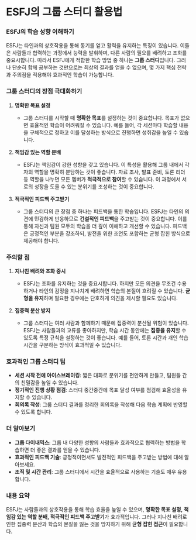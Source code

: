 # ESFJ의 그룹 스터디 활용법

### ESFJ의 학습 성향 이해하기
ESFJ는 타인과의 상호작용을 통해 동기를 얻고 활력을 유지하는 특징이 있습니다. 이들은 사람들과 협력하는 과정에서 능력을 발휘하며, 다른 사람의 필요를 배려하고 조화를 중요시합니다. 따라서 ESFJ에게 적합한 학습 방법 중 하나는 **그룹 스터디**입니다. 그러나 단순히 함께 공부하는 것만으로는 최상의 결과를 얻을 수 없으며, 몇 가지 핵심 전략과 주의점을 적용해야 효과적인 학습이 가능합니다.

### 그룹 스터디의 장점 극대화하기
1. **명확한 목표 설정**
   - 그룹 스터디를 시작할 때 **명확한 목표**를 설정하는 것이 중요합니다. 목표가 없으면 효율적인 학습이 어려워질 수 있습니다. 예를 들어, 각 세션마다 학습할 내용을 구체적으로 정하고 이를 달성하는 방식으로 진행하면 성취감을 높일 수 있습니다.

2. **책임감 있는 역할 분배**
   - ESFJ는 책임감이 강한 성향을 갖고 있습니다. 이 특성을 활용해 그룹 내에서 각자의 역할을 명확히 분담하는 것이 좋습니다. 자료 조사, 발표 준비, 토론 리더 등 역할을 나누면 모든 멤버가 **적극적으로 참여**할 수 있습니다. 이 과정에서 서로의 성장을 도울 수 있는 분위기를 조성하는 것이 중요합니다.

3. **적극적인 피드백 주고받기**
   - 그룹 스터디의 큰 장점 중 하나는 피드백을 통한 학습입니다. ESFJ는 타인의 의견에 민감하게 반응하므로 **건설적인 피드백**을 주고받는 것이 중요합니다. 이를 통해 자신과 팀원 모두의 학습을 더 깊이 이해하고 개선할 수 있습니다. 피드백은 긍정적인 부분을 강조하되, 발전을 위한 조언도 포함하는 균형 잡힌 방식으로 제공해야 합니다.

### 주의할 점
1. **지나친 배려와 조화 중시**
   - ESFJ는 조화를 유지하는 것을 중요시합니다. 하지만 모든 의견을 무조건 수용하거나 타인의 감정을 지나치게 배려하면 학습의 본질이 흐려질 수 있습니다. **균형을 유지**하며 필요한 경우에는 단호하게 의견을 제시할 필요도 있습니다.

2. **집중력 분산 방지**
   - 그룹 스터디는 여러 사람과 함께하기 때문에 집중력이 분산될 위험이 있습니다. ESFJ는 사람들과의 교류를 좋아하지만, 학습 시간 동안에는 **집중을 유지**할 수 있도록 특정 규칙을 설정하는 것이 좋습니다. 예를 들어, 토론 시간과 개인 학습 시간을 구분하는 방식이 효과적일 수 있습니다.

### 효과적인 그룹 스터디 팁
- **세션 시작 전에 아이스브레이킹**: 짧은 대화로 분위기를 편안하게 만들고, 팀원들 간의 친밀감을 높일 수 있습니다.
- **정기적인 진행 상황 점검**: 스터디 중간중간에 목표 달성 여부를 점검해 효율성을 유지할 수 있습니다.
- **회의록 작성**: 그룹 스터디 결과를 정리한 회의록을 작성해 다음 학습 계획에 반영할 수 있도록 합니다.

### 더 알아보기
- **그룹 다이내믹스**: 그룹 내 다양한 성향의 사람들과 효과적으로 협력하는 방법을 학습하면 더 좋은 결과를 얻을 수 있습니다.
- **효과적인 피드백 기술**: 긍정적이면서도 발전적인 피드백을 주고받는 방법에 대해 알아보세요.
- **조직 및 시간 관리**: 그룹 스터디에서 시간을 효율적으로 사용하는 기술도 매우 유용합니다.

### 내용 요약
ESFJ는 사람들과의 상호작용을 통해 학습 효율을 높일 수 있으며, **명확한 목표 설정, 책임감 있는 역할 분배, 적극적인 피드백 주고받기**가 효과적입니다. 그러나 지나친 배려로 인한 집중력 분산과 학습의 본질을 잃는 것을 방지하기 위해 **균형 잡힌 접근**이 필요합니다.